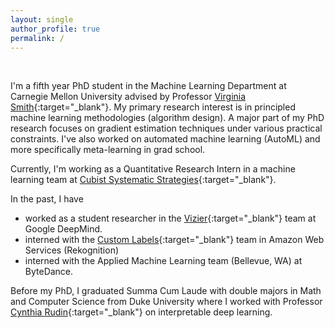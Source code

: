 ```yaml
---
layout: single
author_profile: true
permalink: /
---
```


<br>

I'm a fifth year PhD student in the Machine Learning Department at Carnegie Mellon University advised by Professor [Virginia Smith](https://www.cs.cmu.edu/~smithv/){:target="_blank"}. My primary research interest is in principled machine learning methodologies (algorithm design). A major part of my PhD research focuses on gradient estimation techniques under various practical constraints. I've also worked on automated machine learning (AutoML) and more specifically meta-learning in grad school. 

Currently, I'm working as a Quantitative Research Intern in a machine learning team at [Cubist Systematic Strategies](https://point72.com/cubist/){:target="_blank"}.

In the past, I have
- worked as a student researcher in the [Vizier](https://research.google/pubs/google-vizier-a-service-for-black-box-optimization/){:target="_blank"} team at Google DeepMind.
- interned with the [Custom Labels](https://aws.amazon.com/rekognition/custom-labels-features/){:target="_blank"} team in Amazon Web Services (Rekognition)
- interned with the Applied Machine Learning team (Bellevue, WA) at ByteDance. 

<!-- I have worked on areas including meta-learning, zeroth-order-gradient estimation, out-of-distribution generalization/evaluation, federated learning, privacy protection, and model interpretability. -->

Before my PhD, I graduated Summa Cum Laude with double majors in Math and Computer Science from Duke University where I worked with Professor [Cynthia Rudin](https://users.cs.duke.edu/~cynthia/){:target="_blank"} on interpretable deep learning.